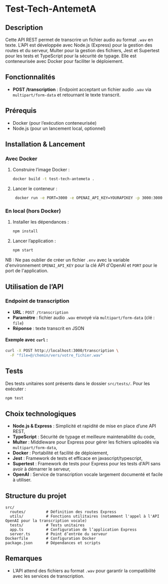 # Test-Tech-AntemetA

## Description

Cette API REST permet de transcrire un fichier audio au format `.wav` en texte. L’API est développée avec Node.js (Express) pour la gestion des routes et du serveur, Multer pour la gestion des fichiers, Jest et Supertest pour les tests et TypeScript pour la sécurité de typage. Elle est conteneurisée avec Docker pour faciliter le déploiement.

## Fonctionnalités

- **POST /transcription** : Endpoint acceptant un fichier audio `.wav` via `multipart/form-data` et retournant le texte transcrit.

## Prérequis

- Docker (pour l’exécution conteneurisée)
- Node.js (pour un lancement local, optionnel)

## Installation & Lancement

### Avec Docker

1. Construire l’image Docker :
   ```sh
   docker build -t test-tech-antemeta .
   ```

2. Lancer le conteneur :
   ```sh
    docker run -e PORT=3000 -e OPENAI_API_KEY=YOURAPIKEY -p 3000:3000 test-tech-antemeta
   ```

### En local (hors Docker)

1. Installer les dépendances :
   ```sh
   npm install
   ```

2. Lancer l’application :
   ```sh
   npm start
   ```

NB : Ne pas oublier de créer un fichier `.env` avec la variable d'environnement `OPENAI_API_KEY` pour la clé API d'OpenAI et `PORT` pour le port de l'application.

## Utilisation de l’API

### Endpoint de transcription

- **URL** : `POST /transcription`
- **Paramètre** : fichier audio `.wav` envoyé via `multipart/form-data` (clé : `file`)
- **Réponse** : texte transcrit en JSON

#### Exemple avec `curl` :

```sh
curl -X POST http://localhost:3000/transcription \
  -F "file=@/chemin/vers/votre_fichier.wav"
```

## Tests

Des tests unitaires sont présents dans le dossier `src/tests/`. Pour les exécuter :

```sh
npm test
```

## Choix technologiques

- **Node.js & Express** : Simplicité et rapidité de mise en place d’une API REST,
- **TypeScript** : Sécurité de typage et meilleure maintenabilité du code,
- **Multer** : Middleware pour Express pour gérer les fichiers uploadés via `multipart/form-data`,
- **Docker** : Portabilité et facilité de déploiement,
- **Jest** : Framework de tests et efficace en javascript/typescript,
- **Supertest** : Framework de tests pour Express pour les tests d'API sans avoir à démarrer le serveur,
- **OpenAI** : Service de transcription vocale largement documenté et facile à utiliser.

## Structure du projet

```
src/
  routes/         # Définition des routes Express
  utils/          # Fonctions utilitaires (notamment l'appel à l'API OpenAI pour la transcription vocale)
  tests/          # Tests unitaires
  app.ts          # Configuration de l’application Express
  server.ts       # Point d’entrée du serveur
Dockerfile        # Configuration Docker
package.json      # Dépendances et scripts
```

## Remarques

- L’API attend des fichiers au format `.wav` pour garantir la compatibilité avec les services de transcription.
